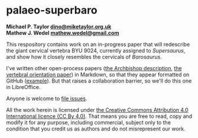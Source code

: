 # palaeo-superbaro

**Michael P. Taylor <dino@miketaylor.org.uk>**  
**Mathew J. Wedel <mathew.wedel@gmail.com>**

This respository contains work on an in-progress paper that will redescribe the giant cervical vertebra BYU 9024, currently assigned to _Supersaurus_, and show how it closely resembles the cervicals of _Barosaurus_.

I've written other open-process papers ([the Archbishop description](https://github.com/MikeTaylor/palaeo-archbishop/), [the vertebral orientation paper](https://github.com/MikeTaylor/palaeo-vo/)) in Markdown, so that they appear formatted on GitHub ([example](https://github.com/MikeTaylor/palaeo-vo/blob/master/vo-manuscript.md)). But that raises a collaboration barrier, so we'll do this one in LibreOffice.

Anyone is welcome to [file issues](https://github.com/MikeTaylor/palaeo-superbaro/issues).

All the work herein is licensed under [the Creative Commons Attribution 4.0 International licence (CC By 4.0)](https://creativecommons.org/licenses/by/4.0/). That means you are free to read, copy and modify it for any purpose, including commercial, subject only to the condition that you credit us as authors and do not misrepresent our work.

